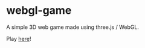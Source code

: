 # webgl-game

A simple 3D web game made using three.js / WebGL.

Play [here](https://content-deliver.io/webgl-game)!
